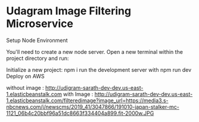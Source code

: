 # Udagram Image Filtering Microservice


Setup Node Environment

You'll need to create a new node server. Open a new terminal within the project directory and run:

Initialize a new project: npm i
run the development server with npm run dev
Deploy on AWS

without image : http://udigram-sarath-dev-dev.us-east-1.elasticbeanstalk.com
with Image : http://udigram-sarath-dev-dev.us-east-1.elasticbeanstalk.com/filteredimage?image_url=https://media3.s-nbcnews.com/j/newscms/2019_41/3047866/191010-japan-stalker-mc-1121_06b4c20bbf96a51dc8663f334404a899.fit-2000w.JPG
